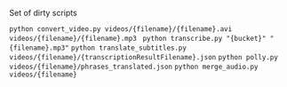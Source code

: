 Set of dirty scripts

`python convert_video.py videos/{filename}/{filename}.avi videos/{filename}/{filename}.mp3 `
`python transcribe.py "{bucket}" "{filename}.mp3"`
`python translate_subtitles.py videos/{filename}/{transcriptionResultFilename}.json`
`python polly.py videos/{filename}/phrases_translated.json`
`python merge_audio.py videos/{filename}`